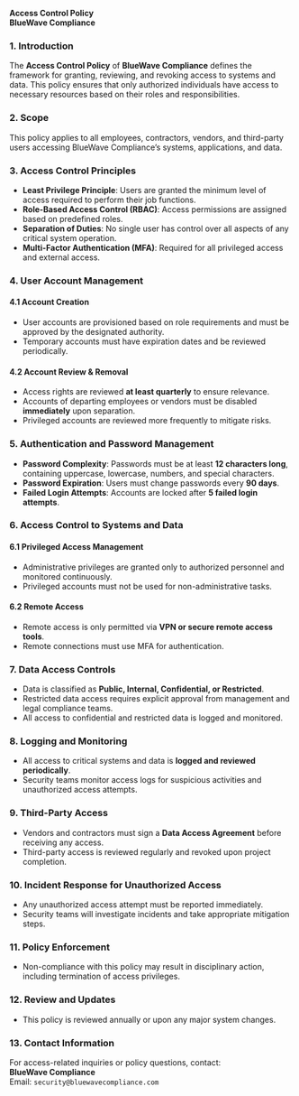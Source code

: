 **Access Control Policy**  
**BlueWave Compliance**  


### 1. Introduction  
The **Access Control Policy** of **BlueWave Compliance** defines the framework for granting, reviewing, and revoking access to systems and data. This policy ensures that only authorized individuals have access to necessary resources based on their roles and responsibilities.

### 2. Scope  
This policy applies to all employees, contractors, vendors, and third-party users accessing BlueWave Compliance’s systems, applications, and data.

### 3. Access Control Principles  
- **Least Privilege Principle**: Users are granted the minimum level of access required to perform their job functions.
- **Role-Based Access Control (RBAC)**: Access permissions are assigned based on predefined roles.
- **Separation of Duties**: No single user has control over all aspects of any critical system operation.
- **Multi-Factor Authentication (MFA)**: Required for all privileged access and external access.

### 4. User Account Management  
#### 4.1 Account Creation  
- User accounts are provisioned based on role requirements and must be approved by the designated authority.
- Temporary accounts must have expiration dates and be reviewed periodically.

#### 4.2 Account Review & Removal  
- Access rights are reviewed **at least quarterly** to ensure relevance.
- Accounts of departing employees or vendors must be disabled **immediately** upon separation.
- Privileged accounts are reviewed more frequently to mitigate risks.

### 5. Authentication and Password Management  
- **Password Complexity**: Passwords must be at least **12 characters long**, containing uppercase, lowercase, numbers, and special characters.
- **Password Expiration**: Users must change passwords every **90 days**.
- **Failed Login Attempts**: Accounts are locked after **5 failed login attempts**.

### 6. Access Control to Systems and Data  
#### 6.1 Privileged Access Management  
- Administrative privileges are granted only to authorized personnel and monitored continuously.
- Privileged accounts must not be used for non-administrative tasks.

#### 6.2 Remote Access  
- Remote access is only permitted via **VPN or secure remote access tools**.
- Remote connections must use MFA for authentication.

### 7. Data Access Controls  
- Data is classified as **Public, Internal, Confidential, or Restricted**.
- Restricted data access requires explicit approval from management and legal compliance teams.
- All access to confidential and restricted data is logged and monitored.

### 8. Logging and Monitoring  
- All access to critical systems and data is **logged and reviewed periodically**.
- Security teams monitor access logs for suspicious activities and unauthorized access attempts.

### 9. Third-Party Access  
- Vendors and contractors must sign a **Data Access Agreement** before receiving any access.
- Third-party access is reviewed regularly and revoked upon project completion.

### 10. Incident Response for Unauthorized Access  
- Any unauthorized access attempt must be reported immediately.
- Security teams will investigate incidents and take appropriate mitigation steps.

### 11. Policy Enforcement  
- Non-compliance with this policy may result in disciplinary action, including termination of access privileges.

### 12. Review and Updates  
- This policy is reviewed annually or upon any major system changes.

### 13. Contact Information  
For access-related inquiries or policy questions, contact:  
**BlueWave Compliance**  
Email: `security@bluewavecompliance.com`